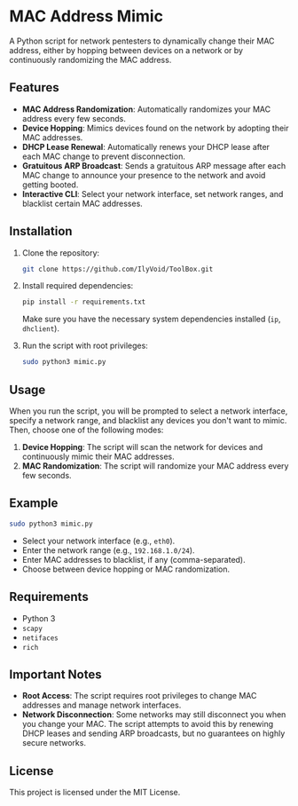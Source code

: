 # MAC Address Mimic

A Python script for network pentesters to dynamically change their MAC address, either by hopping between devices on a network or by continuously randomizing the MAC address.

## Features

- **MAC Address Randomization**: Automatically randomizes your MAC address every few seconds.
- **Device Hopping**: Mimics devices found on the network by adopting their MAC addresses.
- **DHCP Lease Renewal**: Automatically renews your DHCP lease after each MAC change to prevent disconnection.
- **Gratuitous ARP Broadcast**: Sends a gratuitous ARP message after each MAC change to announce your presence to the network and avoid getting booted.
- **Interactive CLI**: Select your network interface, set network ranges, and blacklist certain MAC addresses.

## Installation

1. Clone the repository:
    ```bash
    git clone https://github.com/IlyVoid/ToolBox.git
    ```
2. Install required dependencies:
    ```bash
    pip install -r requirements.txt
    ```
    Make sure you have the necessary system dependencies installed (`ip`, `dhclient`).

3. Run the script with root privileges:
    ```bash
    sudo python3 mimic.py
    ```

## Usage

When you run the script, you will be prompted to select a network interface, specify a network range, and blacklist any devices you don't want to mimic. Then, choose one of the following modes:

1. **Device Hopping**: The script will scan the network for devices and continuously mimic their MAC addresses.
2. **MAC Randomization**: The script will randomize your MAC address every few seconds.

## Example

```bash
sudo python3 mimic.py
```

- Select your network interface (e.g., `eth0`).
- Enter the network range (e.g., `192.168.1.0/24`).
- Enter MAC addresses to blacklist, if any (comma-separated).
- Choose between device hopping or MAC randomization.

## Requirements

- Python 3
- `scapy`
- `netifaces`
- `rich`

## Important Notes

- **Root Access**: The script requires root privileges to change MAC addresses and manage network interfaces.
- **Network Disconnection**: Some networks may still disconnect you when you change your MAC. The script attempts to avoid this by renewing DHCP leases and sending ARP broadcasts, but no guarantees on highly secure networks.

## License

This project is licensed under the MIT License.
```
